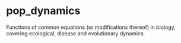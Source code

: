 # pop_dynamics
Functions of common equations (or modifications thereof) in biology, covering ecological, disease and evolutionary dynamics.
